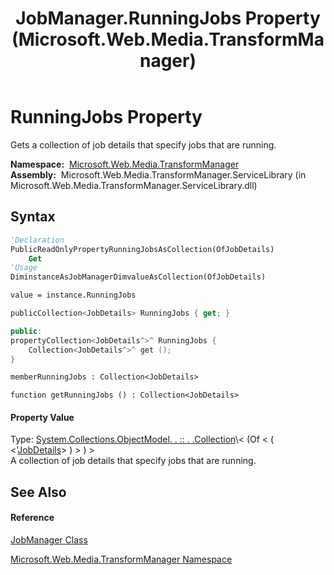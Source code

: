 ﻿---
title: JobManager.RunningJobs Property  (Microsoft.Web.Media.TransformManager)
TOCTitle: RunningJobs Property
ms:assetid: P:Microsoft.Web.Media.TransformManager.JobManager.RunningJobs
ms:mtpsurl: https://msdn.microsoft.com/en-us/library/microsoft.web.media.transformmanager.jobmanager.runningjobs(v=VS.90)
ms:contentKeyID: 35521164
ms.date: 06/14/2012
mtps_version: v=VS.90
f1_keywords:
- Microsoft.Web.Media.TransformManager.JobManager.get_RunningJobs
- Microsoft.Web.Media.TransformManager.JobManager.RunningJobs
dev_langs:
- CSharp
- JScript
- VB
- FSharp
- c++
api_location:
- Microsoft.Web.Media.TransformManager.ServiceLibrary.dll
api_name:
- Microsoft.Web.Media.TransformManager.JobManager.get_RunningJobs
- Microsoft.Web.Media.TransformManager.JobManager.RunningJobs
api_type:
- Managed
topic_type:
- apiref
- kbSyntax
product_family_name: VS
ROBOTS: INDEX,FOLLOW
---

# RunningJobs Property

Gets a collection of job details that specify jobs that are running.

**Namespace:**  [Microsoft.Web.Media.TransformManager](microsoft-web-media-transformmanager-namespace.md)  
**Assembly:**  Microsoft.Web.Media.TransformManager.ServiceLibrary (in Microsoft.Web.Media.TransformManager.ServiceLibrary.dll)

## Syntax

``` vb
'Declaration
PublicReadOnlyPropertyRunningJobsAsCollection(OfJobDetails)
    Get
'Usage
DiminstanceAsJobManagerDimvalueAsCollection(OfJobDetails)

value = instance.RunningJobs
```

``` csharp
publicCollection<JobDetails> RunningJobs { get; }
```

``` c++
public:
propertyCollection<JobDetails^>^ RunningJobs {
    Collection<JobDetails^>^ get ();
}
```

``` fsharp
memberRunningJobs : Collection<JobDetails>
```

``` jscript
function getRunningJobs () : Collection<JobDetails>
```

#### Property Value

Type: [System.Collections.ObjectModel. . :: . .Collection](https://msdn.microsoft.com/en-us/library/ms132397\(v=vs.90\))\< (Of \< ( \<'[JobDetails](jobdetails-class-microsoft-web-media-transformmanager.md)\> ) \> ) \>  
A collection of job details that specify jobs that are running.  

## See Also

#### Reference

[JobManager Class](jobmanager-class-microsoft-web-media-transformmanager.md)

[Microsoft.Web.Media.TransformManager Namespace](microsoft-web-media-transformmanager-namespace.md)

